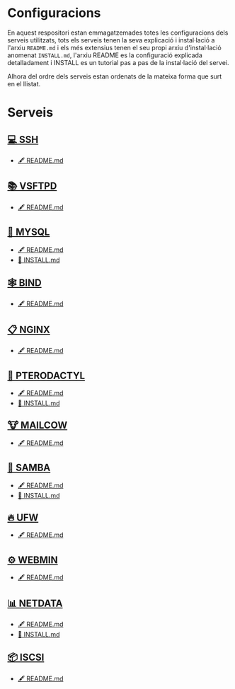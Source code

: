 # Configuracions
En aquest respositori estan emmagatzemades totes les configuracions dels serveis utilitzats, tots els serveis tenen la seva explicació i instal·lació a l'arxiu `README.md` i els més extensius tenen el seu propi arxiu d'instal·lació anomenat `INSTALL.md`, l'arxiu README es la configuració explicada detalladament i INSTALL es un tutorial pas a pas de la instal·lació del servei.

Alhora del ordre dels serveis estan ordenats de la mateixa forma que surt en el llistat.

# Serveis
## [💻 SSH](https://github.com/Proyecto-Sintesi/configs/tree/main/home/alex/.ssh)
- [🖋 README.md](https://github.com/Proyecto-Sintesi/configs/blob/main/home/alex/.ssh/README.md)
## [📚 VSFTPD](https://github.com/Proyecto-Sintesi/configs/tree/main/etc/vsftpd)
- [🖋 README.md](https://github.com/Proyecto-Sintesi/configs/blob/main/etc/vsftpd/README.md)
## [📖 MYSQL](https://github.com/Proyecto-Sintesi/configs/tree/main/etc/mysql)
- [🖋 README.md](https://github.com/Proyecto-Sintesi/configs/blob/main/etc/mysql/README.md)
- [🔧 INSTALL.md](https://github.com/Proyecto-Sintesi/configs/blob/main/etc/mysql/INSTALL.md)
## [🕸 BIND](https://github.com/Proyecto-Sintesi/configs/tree/main/etc/bind)
- [🖋 README.md](https://github.com/Proyecto-Sintesi/configs/blob/main/etc/bind/README.md)
## [📋 NGINX](https://github.com/Proyecto-Sintesi/configs/tree/main/etc/nginx/sites-enabled)
- [🖋 README.md](https://github.com/Proyecto-Sintesi/configs/blob/main/etc/nginx/sites-enabled/README.md)
## [🦅 PTERODACTYL](https://github.com/Proyecto-Sintesi/configs/tree/main/etc/pterodactyl)
- [🖋 README.md](https://github.com/Proyecto-Sintesi/configs/blob/main/etc/pterodactyl/README.md)
- [🔧 INSTALL.md](https://github.com/Proyecto-Sintesi/configs/blob/main/etc/pterodactyl/INSTALL.md)
## [🐮 MAILCOW](https://github.com/Proyecto-Sintesi/configs/blob/main/etc/mailcow/README.md)
  - [🖋 README.md](https://github.com/Proyecto-Sintesi/configs/blob/main/etc/mailcow)
## [🚠 SAMBA](https://github.com/Proyecto-Sintesi/configs/tree/main/etc/samba)
- [🖋 README.md](https://github.com/Proyecto-Sintesi/configs/blob/main/etc/samba/README.md)
- [🔧 INSTALL.md](https://github.com/Proyecto-Sintesi/configs/blob/main/etc/samba/INSTALL.md) 
## [🔥 UFW](https://github.com/Proyecto-Sintesi/configs/tree/main/etc/ufw)
- [🖋 README.md](https://github.com/Proyecto-Sintesi/configs/blob/main/etc/ufw/README.md)
## [⚙ WEBMIN](https://github.com/Proyecto-Sintesi/configs/tree/main/etc/webmin)
- [🖋 README.md](https://github.com/Proyecto-Sintesi/configs/blob/main/etc/webmin/README.md)
## [📊 NETDATA](https://github.com/Proyecto-Sintesi/configs/tree/main/etc/netdata)
- [🖋 README.md](https://github.com/Proyecto-Sintesi/configs/blob/main/etc/webmin/README.md)
- [🔧 INSTALL.md](https://github.com/Proyecto-Sintesi/configs/blob/main/etc/netdata/INSTALL.md) 
## [📦 ISCSI](https://github.com/Proyecto-Sintesi/configs/tree/main/etc/iscsi)
- [🖋 README.md](https://github.com/Proyecto-Sintesi/configs/blob/main/etc/iscsi/README.md)
